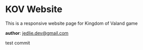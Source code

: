 # KOV Website
This is a responsive website page for Kingdom of Valand game

**author**: jedlie.dev@gmail.com

test commit
